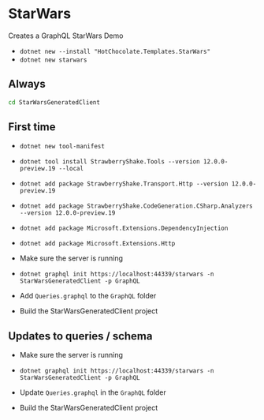 ﻿# StarWars
Creates a GraphQL StarWars Demo
- `dotnet new --install "HotChocolate.Templates.StarWars"`
- `dotnet new starwars`


## Always
``` cmd
cd StarWarsGeneratedClient
```

## First time
- `dotnet new tool-manifest`

- `dotnet tool install StrawberryShake.Tools --version 12.0.0-preview.19 --local`

- `dotnet add package StrawberryShake.Transport.Http --version 12.0.0-preview.19`

- `dotnet add package StrawberryShake.CodeGeneration.CSharp.Analyzers --version 12.0.0-preview.19`

- `dotnet add package Microsoft.Extensions.DependencyInjection`

- `dotnet add package Microsoft.Extensions.Http`

- Make sure the server is running

- `dotnet graphql init https://localhost:44339/starwars -n StarWarsGeneratedClient -p GraphQL`

- Add `Queries.graphql` to the `GraphQL` folder

- Build the StarWarsGeneratedClient project


## Updates to queries / schema
- Make sure the server is running

- `dotnet graphql init https://localhost:44339/starwars -n StarWarsGeneratedClient -p GraphQL`

- Update `Queries.graphql` in the `GraphQL` folder

- Build the StarWarsGeneratedClient project